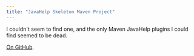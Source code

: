 ```yaml
---
title: "JavaHelp Skeleton Maven Project"
---
```

<p>
I couldn't seem to find one, and the only Maven JavaHelp plugins I could find seemed to be dead.
</p>
<p><a href="https://github.com/alexec/javahelp-skeleton">On GitHub</a>.</p>
